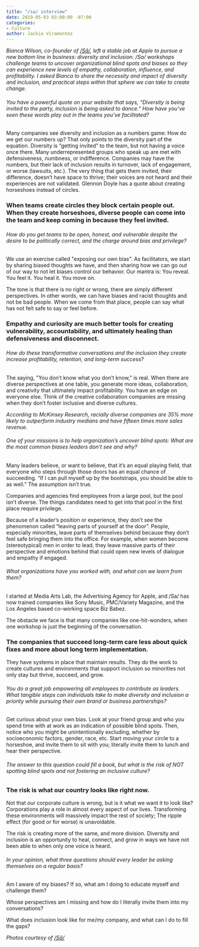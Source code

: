 ```yaml
---
title: "/sa/ interview"
date: 2019-05-03 03:00:00 -07:00
categories:
- Culture
author: Jackie Viramontez
---
```


_Bianca Wilson, co-founder of [/Sā/](https://www.say-space.com/), left a stable job at Apple to pursue a new bottom line in business: diversity and inclusion. /Sa/ workshops challenge teams to uncover organizational blind spots and biases so they can experience new levels of empathy, collaboration, influence, and profitability. I asked Bianca to share the necessity and impact of diversity and inclusion, and practical steps within that sphere we can take to create change._ 

###### You have a powerful quote on your website that says, “Diversity is being invited to the party, inclusion is being asked to dance.” How have you’ve seen these words play out in the teams you’ve facilitated?

Many companies see diversity and inclusion as a numbers game: How do we get our numbers up? That only points to the diversity part of the equation. Diversity is “getting invited” to the team, but not having a voice once there. Many underrepresented groups who speak up are met with defensiveness, numbness, or indifference. Companies may have the numbers, but their lack of inclusion results in turnover, lack of engagement, or worse (lawsuits, etc.). The very thing that gets them invited, their difference, doesn’t have space to thrive; their voices are not heard and their experiences are not validated. Glennon Doyle has a quote about creating horseshoes instead of circles. 

### When teams create circles they block certain people out. When they create horseshoes, diverse people can come into the team and keep coming in because they feel invited. 

###### How do you get teams to be open, honest, and vulnerable despite the desire to be politically correct, and the charge around bias and privilege?

We use an exercise called "exposing our own bias". As facilitators, we start by sharing biased thoughts we have, and then sharing how we can go out of our way to not let biases control our behavior. Our mantra is: You reveal. You feel it. You heal it. You move on. 

The tone is that there is no right or wrong, there are simply different perspectives. In other words, we can have biases and racist thoughts and not be bad people. When we come from that place, people can say what has not felt safe to say or feel before.

### Empathy and curiosity are much better tools for creating vulnerability, accountability, and ultimately healing than defensiveness and disconnect.

###### How do these transformative conversations and the inclusion they create increase profitability, retention, and long-term success? 

The saying, "You don’t know what you don’t know," is real. When there are diverse perspectives at one table, you generate more ideas, collaboration, and creativity that ultimately impact profitability. You have an edge on everyone else. Think of the creative collaboration companies are missing when they don’t foster inclusive and diverse cultures. 

_According to McKinsey Research, racially diverse companies are 35% more likely to outperform industry medians and have fifteen times more sales revenue._
 
###### One of your missions is to help organization’s uncover blind spots: What are the most common biases leaders don’t see and why? 

Many leaders believe, or want to believe, that it’s an equal playing field, that everyone who steps through those doors has an equal chance of succeeding. “If I can pull myself up by the bootstraps, you should be able to as well.” The assumption isn’t true. 

Companies and agencies find employees from a large pool, but the pool isn’t diverse. The things candidates need to get into that pool in the first place require privilege.

Because of a leader’s position or experience, they don’t see the phenomenon called “leaving parts of yourself at the door”. People, especially minorities, leave parts of themselves behind because they don’t feel safe bringing them into the office. For example, when women become (stereotypical) men in order to lead, they leave massive parts of their perspective and emotions behind that could open new levels of dialogue and empathy if engaged.

###### What organizations have you worked with, and what can we learn from them? 

I started at Media Arts Lab, the Advertising Agency for Apple, and /Sa/ has now trained companies like Sony Music, PMC/Variety Magazine, and the Los Angeles based co-working space Biz Babez.

The obstacle we face is that many companies like one-hit-wonders, when one workshop is just the beginning of the conversation. 

### The companies that succeed long-term care less about quick fixes and more about long term implementation. 

They have systems in place that maintain results. They do the work to create cultures and environments that support inclusion so minorities not only stay but thrive, succeed, and grow.

###### You do a great job empowering all employees to contribute as leaders. What tangible steps can individuals take to make diversity and inclusion a priority while pursuing their own brand or business partnerships?

Get curious about your own bias. Look at your friend group and who you spend time with at work as an indication of possible blind spots. Then, notice who you might be unintentionally excluding, whether by socioeconomic factors, gender, race, etc. Start moving your circle to a horseshoe, and invite them to sit with you; literally invite them to lunch and hear their perspective. 

###### The answer to this question could fill a book, but what is the risk of NOT spotting blind spots and not fostering an inclusive culture?

### The risk is what our country looks like right now. 

Not that our corporate culture is wrong, but is it what we want it to look like? Corporations play a role in almost every aspect of our lives. Transforming these environments will massively impact the rest of society; The ripple effect (for good or for worse) is unavoidable. 

The risk is creating more of the same, and more division. Diversity and inclusion is an opportunity to heal, connect, and grow in ways we have not been able to when only one voice is heard. 

###### In your opinion, what three questions should every leader be asking themselves on a regular basis?

Am I aware of my biases? If so, what am I doing to educate myself and challenge them?

Whose perspectives am I missing and how do I literally invite them into my conversations?

What does inclusion look like for me/my company, and what can I do to fill the gaps? 

_Photos courtesy of [/Sā/](https://www.say-space.com/)_